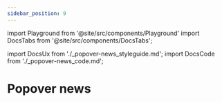 ```yaml
---
sidebar_position: 9
---
```


import Playground from '@site/src/components/Playground'
import DocsTabs from '@site/src/components/DocsTabs';

import DocsUx from './\_popover-news_styleguide.md';
import DocsCode from './\_popover-news_code.md';

# Popover news

<DocsTabs styleguide={DocsUx} code={DocsCode} />
